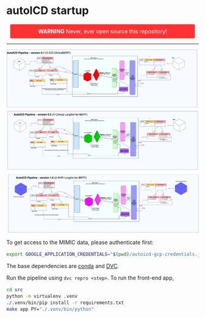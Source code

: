 # autoICD startup

<div style="text-align: center; padding: 10px; margin: 10px; border-outline: 1px solid darkgray; border-radius: 3px; background-color: #ff3333; color: white;">
  <strong>WARNING</strong> Never, ever open source this repository!
</div>

<hr/>

![autoICD](autoICD.jpeg)

To get access to the MIMIC data, please authenticate first:
```bash
export GOOGLE_APPLICATION_CREDENTIALS="$(pwd)/autoicd-gcp-credentials.json"
```

The base dependencies are [conda](https://docs.conda.io/projects/conda/en/latest/user-guide/install/) and [DVC](https://dvc.org).

Run the pipeline using `dvc repro <step>`. To run the front-end app, 

```bash
cd src
python -m virtualenv .venv
./.venv/bin/pip install -r requirements.txt
make app PY="./.venv/bin/python"
``` 

